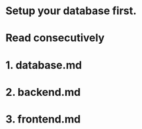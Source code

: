 # Setup your database first.
# Read consecutively
# 1. database.md
# 2. backend.md
# 3. frontend.md
